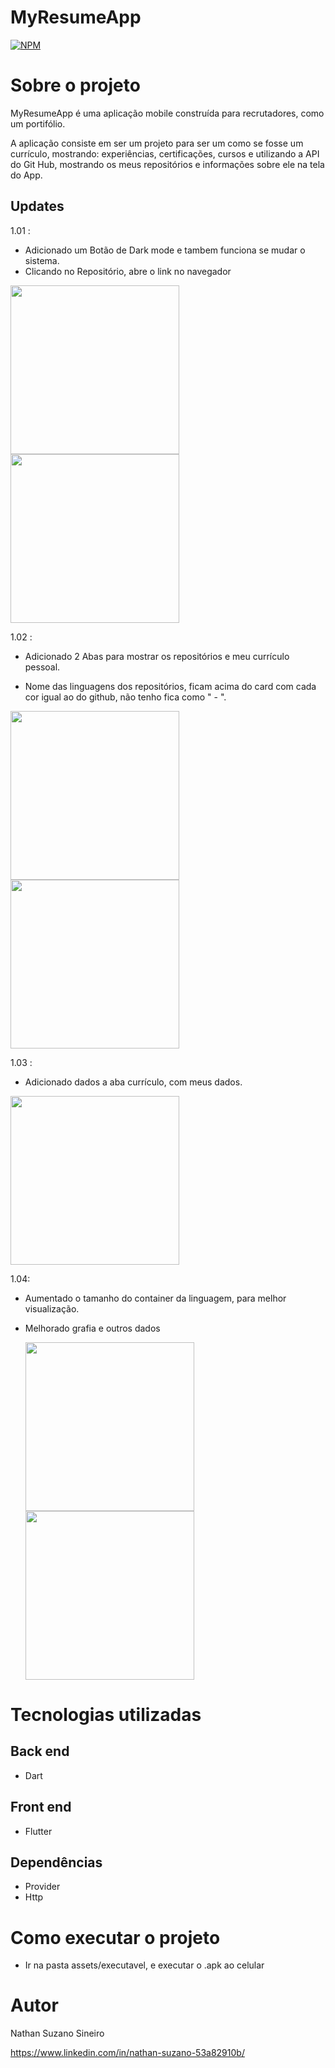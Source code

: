 # MyResumeApp
[![NPM](https://img.shields.io/npm/l/react)](https://github.com/NSuzano/Meu-Curriculo/blob/master/LICENCE) 

# Sobre o projeto


MyResumeApp é uma aplicação mobile construída para recrutadores, como um portifólio.

A aplicação consiste em ser um projeto para ser um como se fosse um currículo, mostrando: experiências, certificações, cursos e utilizando a API do Git Hub, mostrando os meus repositórios e informações sobre ele na tela do App.

## Updates 

1.01 :
 - Adicionado um Botão de Dark mode e tambem funciona se mudar o sistema.
 - Clicando no Repositório, abre o link no navegador

<img src="https://github.com/NSuzano/MyResumeApp/blob/master/assets/Screenshot_1672622725.png" width="270">        <img src="https://github.com/NSuzano/MyResumeApp/blob/master/assets/Screenshot_1672623876.png" width="270">

1.02 :

 - Adicionado 2 Abas para mostrar os repositórios e meu currículo pessoal.

 - Nome das linguagens dos repositórios, ficam acima do card com cada cor igual ao do github, não tenho fica como " - ".

<img src="https://github.com/NSuzano/MyResumeApp/blob/master/assets/Screenshot_1672869410.png" width="270">        <img src="https://github.com/NSuzano/MyResumeApp/blob/master/assets/Screenshot_1672869415.png" width="270">

1.03 :

 - Adicionado dados a aba currículo, com meus dados.
 
  <img src="https://github.com/NSuzano/MyResumeApp/blob/master/assets/Screenshot_1673271619.png" width="270">
 
1.04:
 - Aumentado o tamanho do container da linguagem, para melhor visualização.
 - Melhorado grafia e outros dados
 
   <img src="https://github.com/NSuzano/MyResumeApp/blob/master/assets/white1.png" width="270"><img src="https://github.com/NSuzano/MyResumeApp/blob/master/assets/dark1.png" width="270">


# Tecnologias utilizadas
## Back end
- Dart
## Front end
- Flutter
## Dependências
- Provider
- Http

# Como executar o projeto

 - Ir na pasta assets/executavel, e executar o .apk ao celular

# Autor

Nathan Suzano Sineiro

https://www.linkedin.com/in/nathan-suzano-53a82910b/

